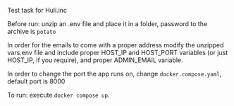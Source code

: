 Test task for Huli.inc

Before run: unzip an .env file and place it in a folder, password to the archive is `potato`

In order for the emails to come with a proper address
modify the unzipped vars.env file and include proper 
HOST_IP and HOST_PORT variables (or just HOST_IP, if you require), 
and proper ADMIN_EMAIL variable.

In order to change the port the app runs on, change `docker.compose.yaml`, default port is 8000

To run: execute `docker compose up`.
